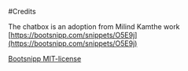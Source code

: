 #Credits

The chatbox is an adoption from Milind Kamthe work  [https://bootsnipp.com/snippets/O5E9j](https://bootsnipp.com/snippets/O5E9j)

[Bootsnipp MIT-license](https://bootsnipp.com/license)